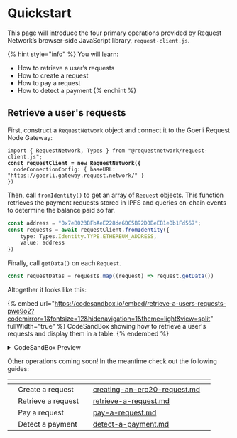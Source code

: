 # Quickstart

This page will introduce the four primary operations provided by Request Network’s browser-side JavaScript library, `request-client.js`.

{% hint style="info" %}
You will learn:

* How to retrieve a user’s requests
* How to create a request
* How to pay a request
* How to detect a payment
{% endhint %}

## Retrieve a user's requests

First, construct a `RequestNetwork` object and connect it to the Goerli Request Node Gateway:

<pre class="language-typescript"><code class="lang-typescript">import { RequestNetwork, Types } from "@requestnetwork/request-client.js";
<strong>const requestClient = new RequestNetwork({
</strong>  nodeConnectionConfig: { baseURL: "https://goerli.gateway.request.network/" }
})
</code></pre>

Then, call `fromIdentity()` to get an array of `Request` objects. This function retrieves the payment requests stored in IPFS and queries on-chain events to determine the balance paid so far.

```typescript
const address = "0x7eB023BFbAeE228de6DC5B92D0BeEB1eDb1Fd567";
const requests = await requestClient.fromIdentity({
    type: Types.Identity.TYPE.ETHEREUM_ADDRESS,
    value: address
})
```

Finally, call `getData()` on each `Request`.

```typescript
const requestDatas = requests.map((request) => request.getData())
```

Altogether it looks like this:

{% embed url="https://codesandbox.io/embed/retrieve-a-users-requests-pwe9o2?codemirror=1&fontsize=12&hidenavigation=1&theme=light&view=split" fullWidth="true" %}
CodeSandBox showing how to retrieve a user's requests and display them in a table.
{% endembed %}

<details>

<summary>CodeSandBox Preview</summary>

The embedded CodeSandBox above is not broken, but it does take a long time to transpile the first time it is viewed. Conservatively, it may take 30 minutes. Here's a preview of what it will look like:

![](../.gitbook/assets/CodeSandBox\_Preview\_Retrieve\_a\_users\_requests.png)

</details>

Other operations coming soon! In the meantime check out the following guides:

<table data-card-size="large" data-column-title-hidden data-view="cards"><thead><tr><th></th><th></th><th data-hidden></th><th data-hidden data-card-target data-type="content-ref"></th><th data-hidden data-card-cover data-type="files"></th></tr></thead><tbody><tr><td></td><td>Create a request</td><td></td><td><a href="../learn-request-network/guides/creating-an-erc20-request.md">creating-an-erc20-request.md</a></td><td></td></tr><tr><td></td><td>Retrieve a request</td><td></td><td><a href="../learn-request-network/guides/retrieve-a-request.md">retrieve-a-request.md</a></td><td></td></tr><tr><td></td><td>Pay a request</td><td></td><td><a href="../learn-request-network/guides/pay-a-request.md">pay-a-request.md</a></td><td></td></tr><tr><td></td><td>Detect a payment</td><td></td><td><a href="../learn-request-network/guides/detect-a-payment.md">detect-a-payment.md</a></td><td></td></tr></tbody></table>
